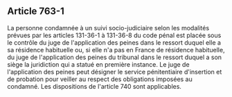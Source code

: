 Article 763-1
----
La personne condamnée à un suivi socio-judiciaire selon les modalités prévues
par les articles 131-36-1 à 131-36-8 du code pénal est placée sous le contrôle
du juge de l'application des peines dans le ressort duquel elle a sa résidence
habituelle ou, si elle n'a pas en France de résidence habituelle, du juge de
l'application des peines du tribunal dans le ressort duquel a son siège la
juridiction qui a statué en première instance. Le juge de l'application des
peines peut désigner le service pénitentiaire d'insertion et de probation pour
veiller au respect des obligations imposées au condamné. Les dispositions de
l'article 740 sont applicables.
